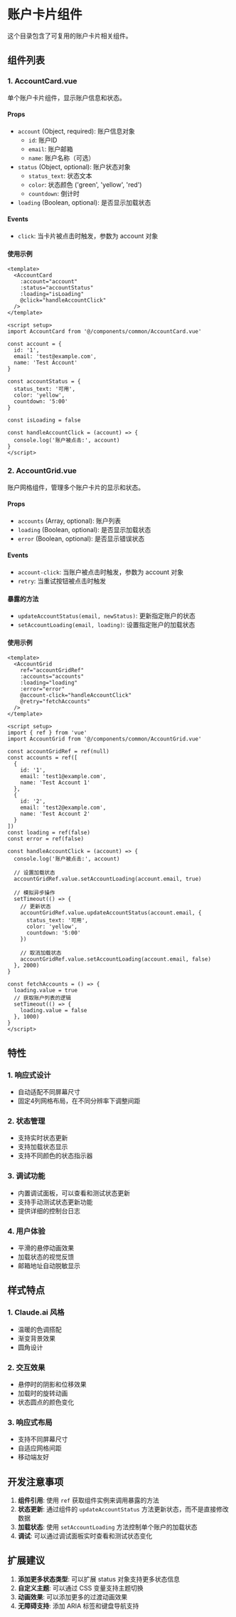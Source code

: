 # 账户卡片组件

这个目录包含了可复用的账户卡片相关组件。

## 组件列表

### 1. AccountCard.vue
单个账户卡片组件，显示账户信息和状态。

#### Props
- `account` (Object, required): 账户信息对象
  - `id`: 账户ID
  - `email`: 账户邮箱
  - `name`: 账户名称（可选）
- `status` (Object, optional): 账户状态对象
  - `status_text`: 状态文本
  - `color`: 状态颜色 ('green', 'yellow', 'red')
  - `countdown`: 倒计时
- `loading` (Boolean, optional): 是否显示加载状态

#### Events
- `click`: 当卡片被点击时触发，参数为 account 对象

#### 使用示例
```vue
<template>
  <AccountCard
    :account="account"
    :status="accountStatus"
    :loading="isLoading"
    @click="handleAccountClick"
  />
</template>

<script setup>
import AccountCard from '@/components/common/AccountCard.vue'

const account = {
  id: '1',
  email: 'test@example.com',
  name: 'Test Account'
}

const accountStatus = {
  status_text: '可用',
  color: 'yellow',
  countdown: '5:00'
}

const isLoading = false

const handleAccountClick = (account) => {
  console.log('账户被点击:', account)
}
</script>
```

### 2. AccountGrid.vue
账户网格组件，管理多个账户卡片的显示和状态。

#### Props
- `accounts` (Array, optional): 账户列表
- `loading` (Boolean, optional): 是否显示加载状态
- `error` (Boolean, optional): 是否显示错误状态

#### Events
- `account-click`: 当账户被点击时触发，参数为 account 对象
- `retry`: 当重试按钮被点击时触发

#### 暴露的方法
- `updateAccountStatus(email, newStatus)`: 更新指定账户的状态
- `setAccountLoading(email, loading)`: 设置指定账户的加载状态

#### 使用示例
```vue
<template>
  <AccountGrid
    ref="accountGridRef"
    :accounts="accounts"
    :loading="loading"
    :error="error"
    @account-click="handleAccountClick"
    @retry="fetchAccounts"
  />
</template>

<script setup>
import { ref } from 'vue'
import AccountGrid from '@/components/common/AccountGrid.vue'

const accountGridRef = ref(null)
const accounts = ref([
  {
    id: '1',
    email: 'test1@example.com',
    name: 'Test Account 1'
  },
  {
    id: '2',
    email: 'test2@example.com',
    name: 'Test Account 2'
  }
])
const loading = ref(false)
const error = ref(false)

const handleAccountClick = (account) => {
  console.log('账户被点击:', account)
  
  // 设置加载状态
  accountGridRef.value.setAccountLoading(account.email, true)
  
  // 模拟异步操作
  setTimeout(() => {
    // 更新状态
    accountGridRef.value.updateAccountStatus(account.email, {
      status_text: '可用',
      color: 'yellow',
      countdown: '5:00'
    })
    
    // 取消加载状态
    accountGridRef.value.setAccountLoading(account.email, false)
  }, 2000)
}

const fetchAccounts = () => {
  loading.value = true
  // 获取账户列表的逻辑
  setTimeout(() => {
    loading.value = false
  }, 1000)
}
</script>
```

## 特性

### 1. 响应式设计
- 自动适配不同屏幕尺寸
- 固定4列网格布局，在不同分辨率下调整间距

### 2. 状态管理
- 支持实时状态更新
- 支持加载状态显示
- 支持不同颜色的状态指示器

### 3. 调试功能
- 内置调试面板，可以查看和测试状态更新
- 支持手动测试状态更新功能
- 提供详细的控制台日志

### 4. 用户体验
- 平滑的悬停动画效果
- 加载状态的视觉反馈
- 邮箱地址自动脱敏显示

## 样式特点

### 1. Claude.ai 风格
- 温暖的色调搭配
- 渐变背景效果
- 圆角设计

### 2. 交互效果
- 悬停时的阴影和位移效果
- 加载时的旋转动画
- 状态圆点的颜色变化

### 3. 响应式布局
- 支持不同屏幕尺寸
- 自适应网格间距
- 移动端友好

## 开发注意事项

1. **组件引用**: 使用 `ref` 获取组件实例来调用暴露的方法
2. **状态更新**: 通过组件的 `updateAccountStatus` 方法更新状态，而不是直接修改数据
3. **加载状态**: 使用 `setAccountLoading` 方法控制单个账户的加载状态
4. **调试**: 可以通过调试面板实时查看和测试状态变化

## 扩展建议

1. **添加更多状态类型**: 可以扩展 status 对象支持更多状态信息
2. **自定义主题**: 可以通过 CSS 变量支持主题切换
3. **动画效果**: 可以添加更多的过渡动画效果
4. **无障碍支持**: 添加 ARIA 标签和键盘导航支持
